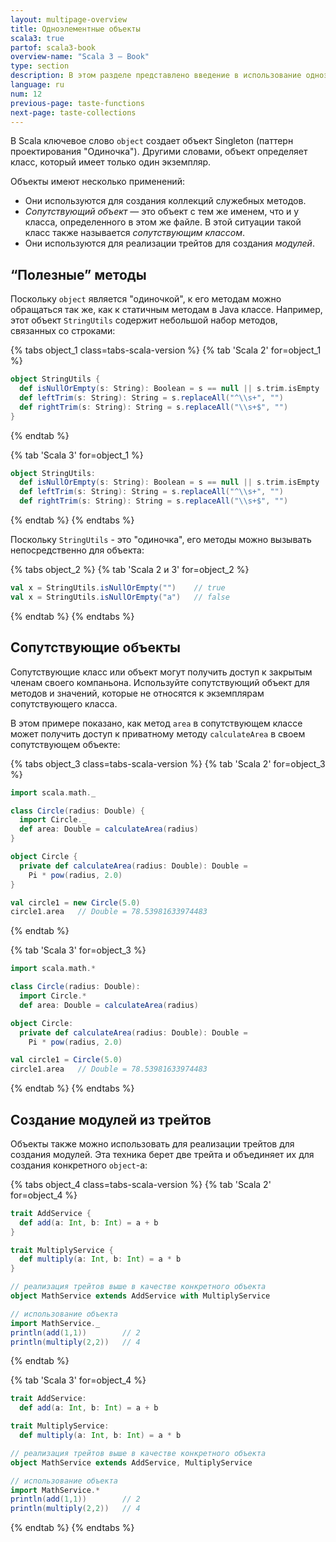 ```yaml
---
layout: multipage-overview
title: Одноэлементные объекты
scala3: true
partof: scala3-book
overview-name: "Scala 3 — Book"
type: section
description: В этом разделе представлено введение в использование одноэлементных объектов в Scala 3.
language: ru
num: 12
previous-page: taste-functions
next-page: taste-collections
---
```



В Scala ключевое слово `object` создает объект Singleton (паттерн проектирования "Одиночка"). 
Другими словами, объект определяет класс, который имеет только один экземпляр.

Объекты имеют несколько применений:

- Они используются для создания коллекций служебных методов.
- _Сопутствующий объект_ — это объект с тем же именем, что и у класса, определенного в этом же файле. 
  В этой ситуации такой класс также называется _сопутствующим классом_.
- Они используются для реализации трейтов для создания _модулей_.


## “Полезные”  методы

Поскольку `object` является "одиночкой", к его методам можно обращаться так же, как к статичным методам в Java классе. 
Например, этот объект `StringUtils` содержит небольшой набор методов, связанных со строками:

{% tabs object_1 class=tabs-scala-version %}
{% tab 'Scala 2' for=object_1 %}
```scala
object StringUtils {
  def isNullOrEmpty(s: String): Boolean = s == null || s.trim.isEmpty
  def leftTrim(s: String): String = s.replaceAll("^\\s+", "")
  def rightTrim(s: String): String = s.replaceAll("\\s+$", "")
}
```
{% endtab %}

{% tab 'Scala 3' for=object_1 %}
```scala
object StringUtils:
  def isNullOrEmpty(s: String): Boolean = s == null || s.trim.isEmpty
  def leftTrim(s: String): String = s.replaceAll("^\\s+", "")
  def rightTrim(s: String): String = s.replaceAll("\\s+$", "")
```
{% endtab %}
{% endtabs %}

Поскольку `StringUtils` - это "одиночка", его методы можно вызывать непосредственно для объекта:

{% tabs object_2 %}
{% tab 'Scala 2 и 3' for=object_2 %}
```scala
val x = StringUtils.isNullOrEmpty("")    // true
val x = StringUtils.isNullOrEmpty("a")   // false
```
{% endtab %}
{% endtabs %}

## Сопутствующие объекты

Сопутствующие класс или объект могут получить доступ к закрытым членам своего компаньона. 
Используйте сопутствующий объект для методов и значений, которые не относятся к экземплярам сопутствующего класса.

В этом примере показано, как метод `area` в сопутствующем классе 
может получить доступ к приватному методу `calculateArea` в своем сопутствующем объекте:

{% tabs object_3 class=tabs-scala-version %}
{% tab 'Scala 2' for=object_3 %}
```scala
import scala.math._

class Circle(radius: Double) {
  import Circle._
  def area: Double = calculateArea(radius)
}

object Circle {
  private def calculateArea(radius: Double): Double =
    Pi * pow(radius, 2.0)
}

val circle1 = new Circle(5.0)
circle1.area   // Double = 78.53981633974483
```
{% endtab %}

{% tab 'Scala 3' for=object_3 %}
```scala
import scala.math.*

class Circle(radius: Double):
  import Circle.*
  def area: Double = calculateArea(radius)

object Circle:
  private def calculateArea(radius: Double): Double =
    Pi * pow(radius, 2.0)

val circle1 = Circle(5.0)
circle1.area   // Double = 78.53981633974483
```
{% endtab %}
{% endtabs %}

## Создание модулей из трейтов

Объекты также можно использовать для реализации трейтов для создания модулей. 
Эта техника берет две трейта и объединяет их для создания конкретного `object`-а:

{% tabs object_4 class=tabs-scala-version %}
{% tab 'Scala 2' for=object_4 %}
```scala
trait AddService {
  def add(a: Int, b: Int) = a + b
}

trait MultiplyService {
  def multiply(a: Int, b: Int) = a * b
}

// реализация трейтов выше в качестве конкретного объекта
object MathService extends AddService with MultiplyService

// использование объекта
import MathService._
println(add(1,1))        // 2
println(multiply(2,2))   // 4
```
{% endtab %}

{% tab 'Scala 3' for=object_4 %}
```scala
trait AddService:
  def add(a: Int, b: Int) = a + b

trait MultiplyService:
  def multiply(a: Int, b: Int) = a * b

// реализация трейтов выше в качестве конкретного объекта
object MathService extends AddService, MultiplyService

// использование объекта
import MathService.*
println(add(1,1))        // 2
println(multiply(2,2))   // 4
```
{% endtab %}
{% endtabs %}
